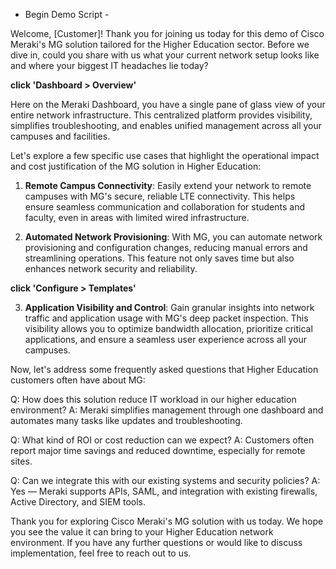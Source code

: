 - Begin Demo Script -

Welcome, [Customer]! Thank you for joining us today for this demo of Cisco Meraki's MG solution tailored for the Higher Education sector. Before we dive in, could you share with us what your current network setup looks like and where your biggest IT headaches lie today?

**click 'Dashboard > Overview'**

Here on the Meraki Dashboard, you have a single pane of glass view of your entire network infrastructure. This centralized platform provides visibility, simplifies troubleshooting, and enables unified management across all your campuses and facilities.

Let's explore a few specific use cases that highlight the operational impact and cost justification of the MG solution in Higher Education:

1. **Remote Campus Connectivity**: Easily extend your network to remote campuses with MG's secure, reliable LTE connectivity. This helps ensure seamless communication and collaboration for students and faculty, even in areas with limited wired infrastructure.

2. **Automated Network Provisioning**: With MG, you can automate network provisioning and configuration changes, reducing manual errors and streamlining operations. This feature not only saves time but also enhances network security and reliability.

**click 'Configure > Templates'**

3. **Application Visibility and Control**: Gain granular insights into network traffic and application usage with MG's deep packet inspection. This visibility allows you to optimize bandwidth allocation, prioritize critical applications, and ensure a seamless user experience across all your campuses.

Now, let's address some frequently asked questions that Higher Education customers often have about MG:

Q: How does this solution reduce IT workload in our higher education environment?
A: Meraki simplifies management through one dashboard and automates many tasks like updates and troubleshooting.

Q: What kind of ROI or cost reduction can we expect?
A: Customers often report major time savings and reduced downtime, especially for remote sites.

Q: Can we integrate this with our existing systems and security policies?
A: Yes — Meraki supports APIs, SAML, and integration with existing firewalls, Active Directory, and SIEM tools.

Thank you for exploring Cisco Meraki's MG solution with us today. We hope you see the value it can bring to your Higher Education network environment. If you have any further questions or would like to discuss implementation, feel free to reach out to us.